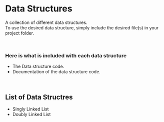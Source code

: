 # Data Structures
A collection of different data structures. 
<br />
To use the desired data structure, simply include the desired file(s) in your project folder.

<br />

### Here is what is included with each data structure
- The Data structure code.
- Documentation of the data structure code. 

<br />

## List of Data Structres
- Singly Linked List
- Doubly Linked List

<br />
